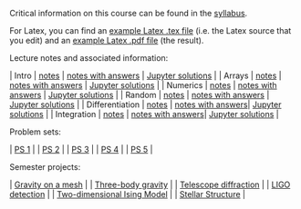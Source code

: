 Critical information on this course can be found in the
[syllabus](pdf/syllabus.pdf). 

For Latex, you can find an [example Latex .tex file](example.tex)
(i.e. the Latex source that you edit) and an
[example Latex .pdf file](pdf/example.pdf) (the result).

Lecture notes and associated information:

| Intro | [notes](pdf/intro.pdf) | [notes with answers](pdf/intro-answers.pdf) | [Jupyter solutions](https://nbviewer.jupyter.org/github/blanton144/computational/blob/master/docs/notebooks/intro.ipynb) | 
| Arrays | [notes](pdf/arrays.pdf) | [notes with answers](pdf/arrays-answers.pdf) | [Jupyter solutions](https://nbviewer.jupyter.org/github/blanton144/computational/blob/master/docs/notebooks/arrays.ipynb) | 
| Numerics | [notes](pdf/numerics.pdf) | [notes with answers](pdf/numerics-answers.pdf) | [Jupyter solutions](https://nbviewer.jupyter.org/github/blanton144/computational/blob/master/docs/notebooks/numerics.ipynb) | 
| Random | [notes](pdf/random.pdf) | [notes with answers](psf/random-answers.pdf) | [Jupyter solutions](https://nbviewer.jupyter.org/github/blanton144/computational/blob/master/docs/notebooks/random.ipynb) | 
| Differentiation | [notes](pdf/differentiation.pdf) | [notes with answers](psf/differentiation-answers.pdf)| [Jupyter solutions](https://nbviewer.jupyter.org/github/blanton144/computational/blob/master/docs/notebooks/differentiation.ipynb) | 
| Integration | [notes](pdf/integration.pdf) | [notes with answers](pdf/integration-answers.pdf)| [Jupyter solutions](https://nbviewer.jupyter.org/github/blanton144/computational/blob/master/docs/notebooks/integration.ipynb) | 

Problem sets: 

| [PS 1](pdf/ps-1.pdf) | 
| [PS 2](pdf/ps-2.pdf) | 
| [PS 3](pdf/ps-3.pdf) | 
| [PS 4](pdf/ps-4.pdf) | 
| [PS 5](pdf/ps-5.pdf) | 

Semester projects:

| [Gravity on a mesh](pdf/project-gravity.pdf) | 
| [Three-body gravity](pdf/project-three-body.pdf) | 
| [Telescope diffraction](pdf/project-telescope.pdf) | 
| [LIGO detection](pdf/project-ligo.pdf) | 
| [Two-dimensional Ising Model](pdf/project-ising.pdf) | 
| [Stellar Structure](pdf/project-stellar-structure.pdf) | 
